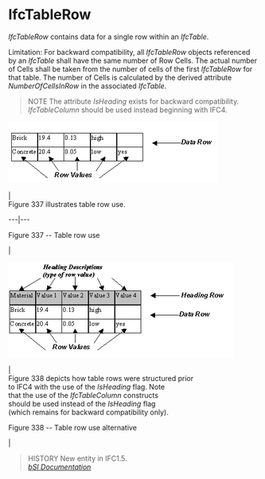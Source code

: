 IfcTableRow
===========
_IfcTableRow_ contains data for a single row within an _IfcTable_.  
  
Limitation: For backward compatibility, all _IfcTableRow_ objects referenced
by an _IfcTable_ shall have the same number of Row Cells. The actual number of
Cells shall be taken from the number of cells of the first _IfcTableRow_ for
that table. The number of Cells is calculated by the derived attribute
_NumberOfCellsInRow_ in the associated _IfcTable_.  
  
> NOTE  The attribute _IsHeading_ exists for backward compatibility.
> _IfcTableColumn_ should be used instead beginning with IFC4.  
  
  
  
  
![](figures/ifctablerow_image1.gif)  
  
|  
Figure 337 illustrates table row use.  
  
  
---|---  
  
  
  

  
Figure 337 -- Table row use  

  
  
|  

  
  

  
  
  
  
  
  
![](figures/ifctablerow_image2.gif)  
  
|  
Figure 338 depicts how table rows were structured prior  
to IFC4 with the use of the _IsHeading_ flag. Note  
that the use of the _IfcTableColumn_ constructs  
should be used instead of the _IsHeading_ flag  
(which remains for backward compatibility only).  
  
  
  
  
  

  
Figure 338 -- Table row use alternative  

  
  
|  

  
  

  
  
  
  
  
  
> HISTORY  New entity in IFC1.5.  
[ _bSI
Documentation_](https://standards.buildingsmart.org/IFC/DEV/IFC4_2/FINAL/HTML/schema/ifcutilityresource/lexical/ifctablerow.htm)


